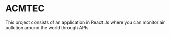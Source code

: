# ACMTEC
This project consists of an application in React Js where you can monitor air pollution around the world through APIs.
